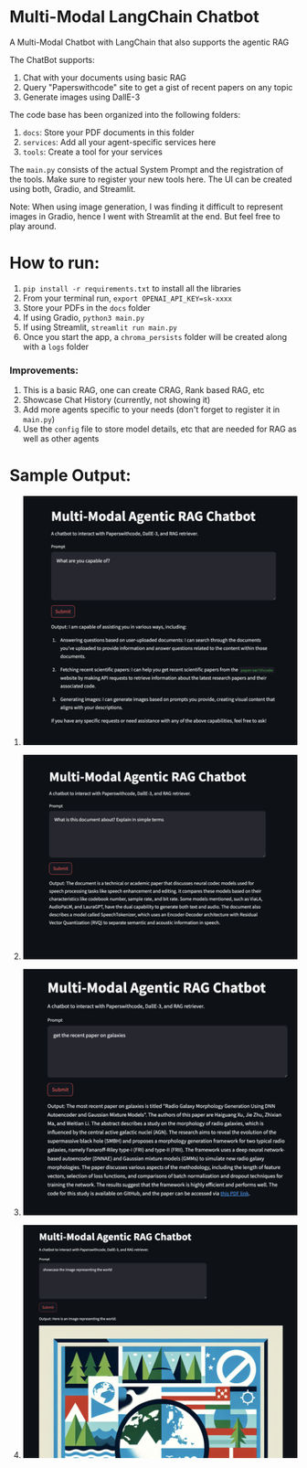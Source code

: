 # Multi-Modal LangChain Chatbot

A Multi-Modal Chatbot with LangChain that also supports the agentic RAG

The ChatBot supports:

1. Chat with your documents using basic RAG
2. Query "Paperswithcode" site to get a gist of recent papers on any topic
3. Generate images using DallE-3

The code base has been organized into the following folders:

1. `docs`: Store your PDF documents in this folder
2. `services`: Add all your agent-specific services here
3. `tools`: Create a tool for your services

The `main.py` consists of the actual System Prompt and the registration of the tools.
Make sure to register your new tools here. The UI can be created using both, Gradio, and Streamlit.

Note: When using image generation, I was finding it difficult to represent images in Gradio, hence I went with Streamlit at the end. But feel free to play around.

# How to run:

1. `pip install -r requirements.txt` to install all the libraries
2. From your terminal run, `export OPENAI_API_KEY=sk-xxxx`
3. Store your PDFs in the `docs` folder
4. If using Gradio, `python3 main.py`
5. If using Streamlit, `streamlit run main.py`
6. Once you start the app, a `chroma_persists` folder will be created along with a `logs` folder

### Improvements:

1. This is a basic RAG, one can create CRAG, Rank based RAG, etc
2. Showcase Chat History (currently, not showing it)
3. Add more agents specific to your needs (don't forget to register it in `main.py`)
4. Use the `config` file to store model details, etc that are needed for RAG as well as other agents

# Sample Output:

1. ![Capabilities](images/1-capabilities.png)

2. ![RAG Agent](images/2-rag-agent.png)

3. ![PaperswithCode](images/3-paperswithcode-agent.png)

4. ![Dall-e-3](images/4-dalle-3-agent.png)
